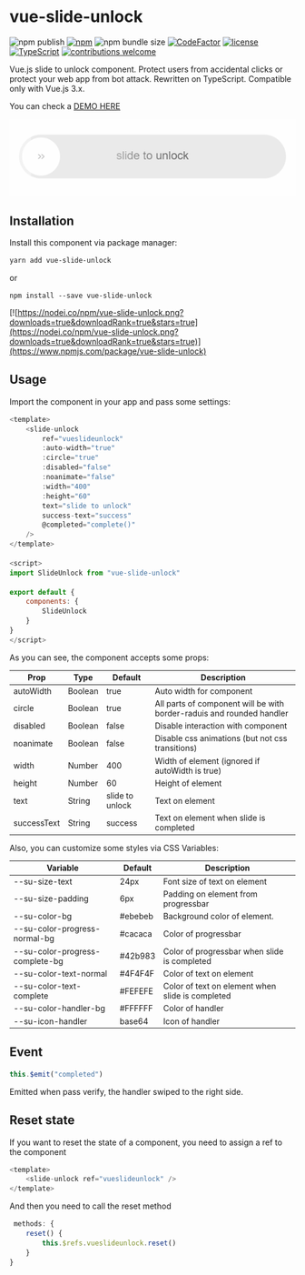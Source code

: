 # vue-slide-unlock

 ![npm publish](https://github.com/joseph2/vue-slide-unlock/actions/workflows/npm.yml/badge.svg) [![npm](https://img.shields.io/npm/v/vue-slide-unlock.svg)](https://www.npmjs.com/package/vue-slide-unlock) ![npm bundle size](https://img.shields.io/bundlephobia/minzip/vue-slide-unlock)  [![CodeFactor](https://www.codefactor.io/repository/github/joseph2/vue-slide-unlock/badge/main)](https://www.codefactor.io/repository/github/joseph2/vue-slide-unlock/overview/main) [![license](https://img.shields.io/badge/license-MIT-blue.svg)](https://github.com/joseph2/vue-slide-unlock/blob/HEAD/LICENSE) [![TypeScript](https://img.shields.io/badge/%3C%2F%3E-TypeScript-%230074c1.svg)](https://www.typescriptlang.org/) [![contributions welcome](https://img.shields.io/badge/contributions-welcome-brightgreen.svg?style=flat)](https://github.com/joseph2/vue-slide-unlock/issues)

Vue.js slide to unlock component. Protect users from accidental clicks or protect your web app from bot attack. Rewritten on TypeScript. Compatible only with Vue.js 3.x.

You can check a [DEMO HERE](https://joseph2.github.io/vue-slide-unlock/)

![Preview](preview.gif)

## Installation

Install this component via package manager:

```bash
yarn add vue-slide-unlock
```

or

```shell
npm install --save vue-slide-unlock
```

[![https://nodei.co/npm/vue-slide-unlock.png?downloads=true&downloadRank=true&stars=true](https://nodei.co/npm/vue-slide-unlock.png?downloads=true&downloadRank=true&stars=true)](https://www.npmjs.com/package/vue-slide-unlock)

## Usage

Import the component in your app and pass some settings:

```javascript
<template>
    <slide-unlock
        ref="vueslideunlock"
        :auto-width="true"
        :circle="true"
        :disabled="false"
        :noanimate="false"
        :width="400"
        :height="60"
        text="slide to unlock"
        success-text="success"
        @completed="complete()"
    />
</template>

<script>
import SlideUnlock from "vue-slide-unlock"

export default {
    components: {
        SlideUnlock
    }
}
</script>
```

As you can see, the component accepts some props:

| Prop        | Type    | Default         | Description                                                           |
| ----------- | ------- | --------------- | --------------------------------------------------------------------- |
| autoWidth   | Boolean | true            | Auto width for component                                              |
| circle      | Boolean | true            | All parts of component will be with border-raduis and rounded handler |
| disabled    | Boolean | false           | Disable interaction with component                                    |
| noanimate   | Boolean | false           | Disable css animations (but not css transitions)                      |
| width       | Number  | 400             | Width of element (ignored if autoWidth is true)                       |
| height      | Number  | 60              | Height of element                                                     |
| text        | String  | slide to unlock | Text on element                                                       |
| successText | String  | success         | Text on element when slide is completed                               |

Also, you can customize some styles via CSS Variables:

| Variable                        | Default | Description                                      |
| ------------------------------- | ------- | ------------------------------------------------ |
| --su-size-text                  | 24px    | Font size of text on element                     |
| --su-size-padding               | 6px     | Padding on element from progressbar              |
| --su-color-bg                   | #ebebeb | Background color of element.                     |
| --su-color-progress-normal-bg   | #cacaca | Color of progressbar                             |
| --su-color-progress-complete-bg | #42b983 | Color of progressbar when slide is completed     |
| --su-color-text-normal          | #4F4F4F | Color of text on element                         |
| --su-color-text-complete        | #FEFEFE | Color of text on element when slide is completed |
| --su-color-handler-bg           | #FFFFFF | Color of handler                                 |
| --su-icon-handler               | base64  | Icon of handler                                  |

## Event

```javascript
this.$emit("completed")
```

Emitted when pass verify, the handler swiped to the right side.

## Reset state

If you want to reset the state of a component, you need to assign a ref to the component

```javascript
<template>
    <slide-unlock ref="vueslideunlock" />
</template>
```

And then you need to call the reset method

```javascript
 methods: {
    reset() {
        this.$refs.vueslideunlock.reset()
    }
}
```
